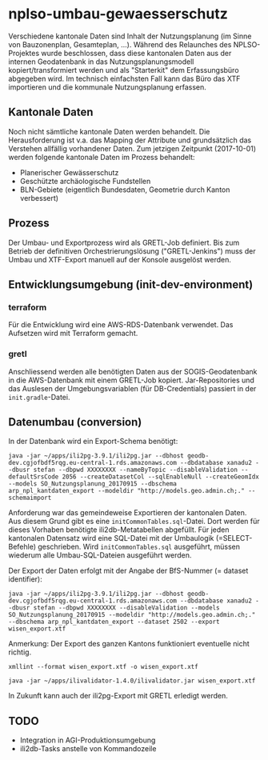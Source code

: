 # nplso-umbau-gewaesserschutz

Verschiedene kantonale Daten sind Inhalt der Nutzungsplanung (im Sinne von Bauzonenplan, Gesamteplan, ...). Während des Relaunches des NPLSO-Projektes wurde beschlossen, dass diese kantonalen Daten aus der internen Geodatenbank in das Nutzungsplanungsmodell kopiert/transformiert werden und als "Starterkit" dem Erfassungsbüro abgegeben wird. Im technisch einfachsten Fall kann das Büro das XTF importieren und die kommunale Nutzungsplanung erfassen.

## Kantonale Daten

Noch nicht sämtliche kantonale Daten werden behandelt. Die Herausforderung ist v.a. das Mapping der Attribute und grundsätzlich das Verstehen allfällig vorhandener Daten. Zum jetzigen Zeitpunkt (2017-10-01) werden folgende kantonale Daten im Prozess behandelt:

* Planerischer Gewässerschutz
* Geschützte archäologische Fundstellen
* BLN-Gebiete (eigentlich Bundesdaten, Geometrie durch Kanton verbessert)

## Prozess

Der Umbau- und Exportprozess wird als GRETL-Job definiert. Bis zum Betrieb der definitiven Orchestrierungslösung ("GRETL-Jenkins") muss der Umbau und XTF-Export manuell auf der Konsole ausgelöst werden.

## Entwicklungsumgebung (init-dev-environment)

### terraform

Für die Entwicklung wird eine AWS-RDS-Datenbank verwendet. Das Aufsetzen wird mit Terraform gemacht. 

### gretl

Anschliessend werden alle benötigten Daten aus der SOGIS-Geodatenbank in die AWS-Datenbank mit einem GRETL-Job kopiert. Jar-Repositories und das Auslesen der Umgebungsvariablen (für DB-Credentials) passiert in der `init.gradle`-Datei.

## Datenumbau (conversion)

In der Datenbank wird ein Export-Schema benötigt:

`java -jar ~/apps/ili2pg-3.9.1/ili2pg.jar --dbhost geodb-dev.cgjofbdf5rqg.eu-central-1.rds.amazonaws.com --dbdatabase xanadu2 --dbusr stefan --dbpwd XXXXXXXX --nameByTopic --disableValidation --defaultSrsCode 2056 --createDatasetCol --sqlEnableNull --createGeomIdx --models SO_Nutzungsplanung_20170915 --dbschema arp_npl_kantdaten_export --modeldir "http://models.geo.admin.ch;." --schemaimport`

Anforderung war das gemeindeweise Exportieren der kantonalen Daten. Aus diesem Grund gibt es eine `initCommonTables.sql`-Datei. Dort werden für dieses Vorhaben benötigte ili2db-Metatabellen abgefüllt. Für jeden kantonalen Datensatz wird eine SQL-Datei mit der Umbaulogik (=SELECT-Befehle) geschrieben. Wird `initCommonTables.sql` ausgeführt, müssen wiederum alle Umbau-SQL-Dateien ausgeführt werden. 

Der Export der Daten erfolgt mit der Angabe der BfS-Nummer (= dataset identifier):

`java -jar ~/apps/ili2pg-3.9.1/ili2pg.jar --dbhost geodb-dev.cgjofbdf5rqg.eu-central-1.rds.amazonaws.com --dbdatabase xanadu2 --dbusr stefan --dbpwd XXXXXXXX --disableValidation --models SO_Nutzungsplanung_20170915 --modeldir "http://models.geo.admin.ch;." --dbschema arp_npl_kantdaten_export --dataset 2502 --export wisen_export.xtf`

Anmerkung: Der Export des ganzen Kantons funktioniert eventuelle nicht richtig. 

`xmllint --format wisen_export.xtf -o wisen_export.xtf`

`java -jar ~/apps/ilivalidator-1.4.0/ilivalidator.jar wisen_export.xtf`

In Zukunft kann auch der ili2pg-Export mit GRETL erledigt werden.

## TODO

* Integration in AGI-Produktionsumgebung
* ili2db-Tasks anstelle von Kommandozeile